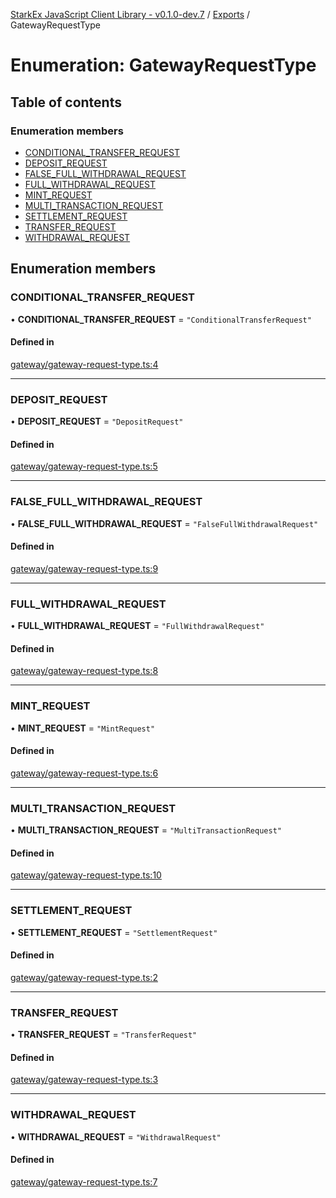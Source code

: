 [StarkEx JavaScript Client Library - v0.1.0-dev.7](../README.md) / [Exports](../modules.md) / GatewayRequestType

# Enumeration: GatewayRequestType

## Table of contents

### Enumeration members

- [CONDITIONAL_TRANSFER_REQUEST](GatewayRequestType.md#conditional_transfer_request)
- [DEPOSIT_REQUEST](GatewayRequestType.md#deposit_request)
- [FALSE_FULL_WITHDRAWAL_REQUEST](GatewayRequestType.md#false_full_withdrawal_request)
- [FULL_WITHDRAWAL_REQUEST](GatewayRequestType.md#full_withdrawal_request)
- [MINT_REQUEST](GatewayRequestType.md#mint_request)
- [MULTI_TRANSACTION_REQUEST](GatewayRequestType.md#multi_transaction_request)
- [SETTLEMENT_REQUEST](GatewayRequestType.md#settlement_request)
- [TRANSFER_REQUEST](GatewayRequestType.md#transfer_request)
- [WITHDRAWAL_REQUEST](GatewayRequestType.md#withdrawal_request)

## Enumeration members

### CONDITIONAL_TRANSFER_REQUEST

• **CONDITIONAL_TRANSFER_REQUEST** = `"ConditionalTransferRequest"`

#### Defined in

[gateway/gateway-request-type.ts:4](https://github.com/starkware-libs/starkex-js/blob/26f82a7/src/lib/gateway/gateway-request-type.ts#L4)

---

### DEPOSIT_REQUEST

• **DEPOSIT_REQUEST** = `"DepositRequest"`

#### Defined in

[gateway/gateway-request-type.ts:5](https://github.com/starkware-libs/starkex-js/blob/26f82a7/src/lib/gateway/gateway-request-type.ts#L5)

---

### FALSE_FULL_WITHDRAWAL_REQUEST

• **FALSE_FULL_WITHDRAWAL_REQUEST** = `"FalseFullWithdrawalRequest"`

#### Defined in

[gateway/gateway-request-type.ts:9](https://github.com/starkware-libs/starkex-js/blob/26f82a7/src/lib/gateway/gateway-request-type.ts#L9)

---

### FULL_WITHDRAWAL_REQUEST

• **FULL_WITHDRAWAL_REQUEST** = `"FullWithdrawalRequest"`

#### Defined in

[gateway/gateway-request-type.ts:8](https://github.com/starkware-libs/starkex-js/blob/26f82a7/src/lib/gateway/gateway-request-type.ts#L8)

---

### MINT_REQUEST

• **MINT_REQUEST** = `"MintRequest"`

#### Defined in

[gateway/gateway-request-type.ts:6](https://github.com/starkware-libs/starkex-js/blob/26f82a7/src/lib/gateway/gateway-request-type.ts#L6)

---

### MULTI_TRANSACTION_REQUEST

• **MULTI_TRANSACTION_REQUEST** = `"MultiTransactionRequest"`

#### Defined in

[gateway/gateway-request-type.ts:10](https://github.com/starkware-libs/starkex-js/blob/26f82a7/src/lib/gateway/gateway-request-type.ts#L10)

---

### SETTLEMENT_REQUEST

• **SETTLEMENT_REQUEST** = `"SettlementRequest"`

#### Defined in

[gateway/gateway-request-type.ts:2](https://github.com/starkware-libs/starkex-js/blob/26f82a7/src/lib/gateway/gateway-request-type.ts#L2)

---

### TRANSFER_REQUEST

• **TRANSFER_REQUEST** = `"TransferRequest"`

#### Defined in

[gateway/gateway-request-type.ts:3](https://github.com/starkware-libs/starkex-js/blob/26f82a7/src/lib/gateway/gateway-request-type.ts#L3)

---

### WITHDRAWAL_REQUEST

• **WITHDRAWAL_REQUEST** = `"WithdrawalRequest"`

#### Defined in

[gateway/gateway-request-type.ts:7](https://github.com/starkware-libs/starkex-js/blob/26f82a7/src/lib/gateway/gateway-request-type.ts#L7)
